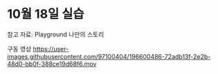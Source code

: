 # 10월 18일 실습 

참고 자료: Playground 나만의 스토리 

구동 영상
https://user-images.githubusercontent.com/97100404/196600486-72adb13f-2e2b-48d0-bb0f-388ce19d68f6.mov
